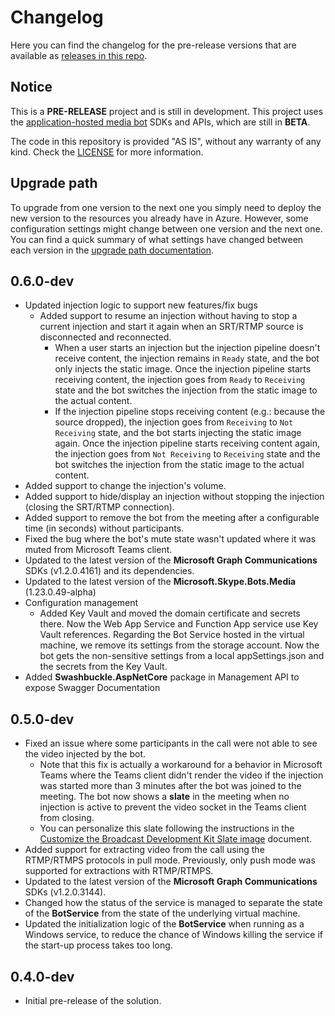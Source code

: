 # Changelog

Here you can find the changelog for the pre-release versions that are available as [releases in this repo](https://github.com/microsoft/Broadcast-Development-Kit/releases).

## Notice

This is a **PRE-RELEASE** project and is still in development. This project uses the [application-hosted media bot](https://docs.microsoft.com/en-us/microsoftteams/platform/bots/calls-and-meetings/requirements-considerations-application-hosted-media-bots) SDKs and APIs, which are still in **BETA**.

The code in this repository is provided "AS IS", without any warranty of any kind. Check the [LICENSE](LICENSE) for more information.

## Upgrade path

To upgrade from one version to the next one you simply need to deploy the new version to the resources you already have in Azure. However, some configuration settings might change between one version and the next one. You can find a quick summary of what settings have changed between each version in the [upgrade path documentation](docs/upgrade_path.md).

## 0.6.0-dev

- Updated injection logic to support new features/fix bugs
  - Added support to resume an injection without having to stop a current injection and start it again when an SRT/RTMP source is disconnected and reconnected.
    - When a user starts an injection but the injection pipeline doesn't receive content, the injection remains in `Ready` state, and the bot only injects the static image. Once the injection pipeline starts receiving content,  the injection goes from `Ready` to `Receiving` state and the bot switches the injection from the static image to the actual content.
    - If the injection pipeline stops receiving content (e.g.: because the source dropped), the injection goes from `Receiving` to `Not Receiving` state, and the bot starts injecting the static image again. Once the injection pipeline starts receiving content again,  the injection goes from `Not Receiving` to `Receiving` state and the bot switches the injection from the static image to the actual content.
- Added support to change the injection's volume.
- Added support to hide/display an injection without stopping the injection (closing the SRT/RTMP connection).
- Added support to remove the bot from the meeting after a configurable time (in seconds) without participants.
- Fixed the bug where the bot's mute state wasn't updated where it was muted from Microsoft Teams client.
- Updated to the latest version of the **Microsoft Graph Communications** SDKs (v1.2.0.4161) and its dependencies.
- Updated to the latest version of the **Microsoft.Skype.Bots.Media**  (1.23.0.49-alpha)
- Configuration management
  - Added Key Vault and moved the domain certificate and secrets there. Now the Web App Service and Function App service use Key Vault references. Regarding the Bot Service hosted in the virtual machine, we remove its settings from the storage account. Now the bot gets the non-sensitive settings from a local appSettings.json and the secrets from the Key Vault.
- Added **Swashbuckle.AspNetCore** package in Management API to expose Swagger Documentation

## 0.5.0-dev

- Fixed an issue where some participants in the call were not able to see the video injected by the bot.
  - Note that this fix is actually a workaround for a behavior in Microsoft Teams where the Teams client didn't render the video if the injection was started more than 3 minutes after the bot was joined to the meeting. The bot now shows a **slate** in the meeting when no injection is active to prevent the video socket in the Teams client from closing.
  - You can personalize this slate following the instructions in the [Customize the Broadcast Development Kit Slate image](docs/common/customize_bdk_slate_image.md) document.
- Added support for extracting video from the call using the RTMP/RTMPS protocols in pull mode. Previously, only push mode was supported for extractions with RTMP/RTMPS.
- Updated to the latest version of the **Microsoft Graph Communications** SDKs (v1.2.0.3144).
- Changed how the status of the service is managed to separate the state of the **BotService** from the state of the underlying virtual machine.
- Updated the initialization logic of the **BotService** when running as a Windows service, to reduce the chance of Windows killing the service if the start-up process takes too long.

## 0.4.0-dev

- Initial pre-release of the solution.
